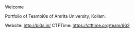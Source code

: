 Welcome


Portfolio of Teambi0s of Amrita University, Kollam.

Website: http://bi0s.in/
CTFTime: https://ctftime.org/team/662
